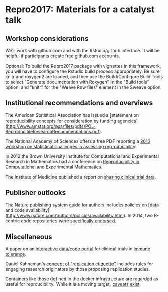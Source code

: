 # Repro2017: Materials for a catalyst talk

## Workshop considerations

We'll work with github.com and with the Rstudio/github interface.  It will be helpful if participants create free github.com accounts.

Optional: To build the Repro2017 package with vignettes in this framework,
you will have to configure the Rstudio build process appropriately.  Be sure knitr and roxygen2 are loaded, and then use the Build/Configure Build Tools to select "Generate documentation with Roxygen" in the "Build tools" option, and "knitr" for the "Weave Rnw files" element in the Sweave option. 

## Institutional recommendations and overviews

The American Statistical Association has issued a [statement on reproducibility concepts for consideration by funding agencies] (http://www.amstat.org/asa/files/pdfs/POL-ReproducibleResearchRecommendations.pdf).

The National Academy of Sciences offers a free PDF reporting a [2016 workshop on statistical challenges in assessing reproducibility](https://www.nap.edu/catalog/21915/statistical-challenges-in-assessing-and-fostering-the-reproducibility-of-scientific-results).

In 2012 the Brown University Institute for Computational and Experimental Research in Mathematics had a conference on [Reproducibility in Computational and Experimental Mathematics](https://icerm.brown.edu/tw12-5-rcem/). 

The Institute of Medicine published a report on [sharing clinical trial data](https://www.nap.edu/catalog/18998/sharing-clinical-trial-data-maximizing-benefits-minimizing-risk).

## Publisher outlooks

The Nature publishing system guide for authors includes policies on [data and code availability] (http://www.nature.com/authors/policies/availability.html).  In 2014, two R-centric code repositories
were [specifically endorsed](http://www.nature.com/ng/journal/v46/n1/full/ng.2869.html).


## Miscellaneous

A paper on an [interactive data/code portal](https://www-ncbi-nlm-nih-gov.ezp-prod1.hul.harvard.edu/pubmed/?term=27474121) for clinical trials in [immune tolerance](https://itntrialshare.org).

Daniel Kahneman's [concept of "replication etiquette"](https://www.scribd.com/document/225285909/Kahneman-Commentary) includes rules for engaging research originators by those proposing replication studies.

Containers like those defined in the docker infrastructure are regarded as useful for reproucibility.  While it is a moving target, [caveats](https://thehftguy.com/2016/11/01/docker-in-production-an-history-of-failure/) [exist](http://catern.com/posts/docker.html).



